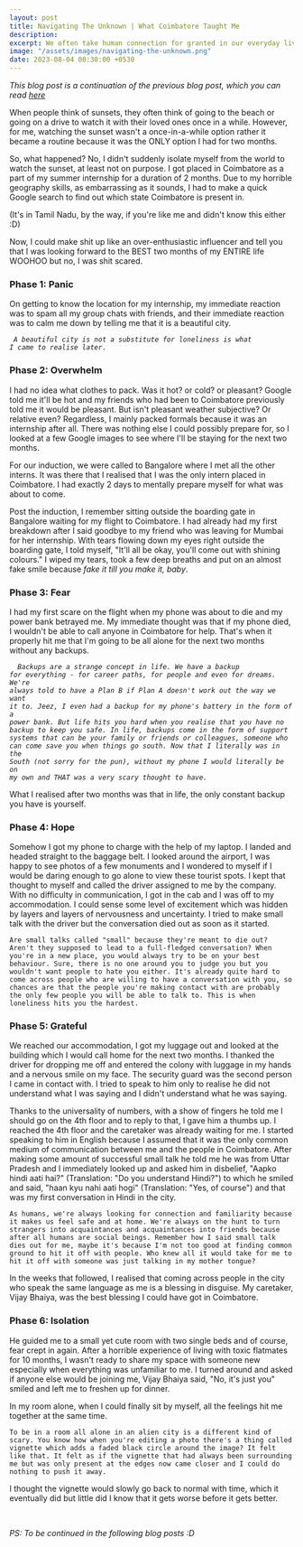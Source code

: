 ```yaml
---
layout: post
title: Navigating The Unknown | What Coimbatore Taught Me
description: 
excerpt: We often take human connection for granted in our everyday lives. I did too until I realised how essential it really is. This is not a story about living alone. This is a story about realising that sometimes you have no choice but to go through life alone.
image: "/assets/images/navigating-the-unknown.png"
date: 2023-08-04 00:30:00 +0530
---
```


<i> This blog post is a continuation of the previous blog post, which you can read <a href="https://arushikothari.com/chasing-sunsets/"> here </a> </i>

When people think of sunsets, they often think of going to the beach or going on a drive to watch it with their loved ones once in a while. However, for me, watching the sunset wasn't a once-in-a-while option rather it became a routine because it was the ONLY option I had for two months. 

So, what happened? No, I didn't suddenly isolate myself from the world to watch the sunset, at least not on purpose. I got placed in Coimbatore as a part of my summer internship for a duration of 2 months. Due to my horrible geography skills, as embarrassing as it sounds, I had to make a quick Google search to find out which state Coimbatore is present in. 

(It's in Tamil Nadu, by the way, if you're like me and didn't know this either :D)

Now, I could make shit up like an over-enthusiastic influencer and tell you that I was looking forward to the BEST two months of my ENTIRE life WOOHOO but no, I was shit scared. 

<h3> <b> Phase 1: Panic </b> </h3>
On getting to know the location for my internship, my immediate reaction was to spam all my group chats with friends, and their immediate reaction was to calm me down by telling me that it is a beautiful city. 

<i><code> A beautiful city is not a substitute for loneliness is what I came to realise later. </code></i>

<h3> <b> Phase 2: Overwhelm </b> </h3>
I had no idea what clothes to pack. Was it hot? or cold? or pleasant? Google told me it'll be hot and my friends who had been to Coimbatore previously told me it would be pleasant. But isn't pleasant weather subjective? Or relative even? Regardless, I mainly packed formals because it was an internship after all. There was nothing else I could possibly prepare for, so I looked at a few Google images to see where I'll be staying for the next two months.

For our induction, we were called to Bangalore where I met all the other interns. It was there that I realised that I was the only intern placed in Coimbatore. I had exactly 2 days to mentally prepare myself for what was about to come.

Post the induction, I remember sitting outside the boarding gate in Bangalore waiting for my flight to Coimbatore. I had already had my first breakdown after I said goodbye to my friend who was leaving for Mumbai for her internship. With tears flowing down my eyes right outside the boarding gate, I told myself, "It'll all be okay, you'll come out with shining colours." I wiped my tears, took a few deep breaths and put on an almost fake smile because _fake it till you make it, baby_.

<h3> <b> Phase 3: Fear </b> </h3>
I had my first scare on the flight when my phone was about to die and my power bank betrayed me. My immediate thought was that if my phone died, I wouldn't be able to call anyone in Coimbatore for help. That's when it properly hit me that I'm going to be all alone for the next two months without any backups. 

<code> <i> Backups are a strange concept in life. We have a backup for everything - for career paths, for people and even for dreams. We're always told to have a Plan B if Plan A doesn't work out the way we want it to. Jeez, I even had a backup for my phone's battery in the form of a power bank. But life hits you hard when you realise that you have no backup to keep you safe. In life, backups come in the form of support systems that can be your family or friends or colleagues, someone who can come save you when things go south. Now that I literally was in the South (not sorry for the pun), without my phone I would literally be on my own and THAT was a very scary thought to have. </i></code>

What I realised after two months was that in life, the only constant backup you have is yourself.

<h3> <b> Phase 4: Hope </b> </h3>
Somehow I got my phone to charge with the help of my laptop. I landed and headed straight to the baggage belt. I looked around the airport, I was happy to see photos of a few monuments and I wondered to myself if I would be daring enough to go alone to view these tourist spots. I kept that thought to myself and called the driver assigned to me by the company. With no difficulty in communication, I got in the cab and I was off to my accommodation. I could sense some level of excitement which was hidden by layers and layers of nervousness and uncertainty. I tried to make small talk with the driver but the conversation died out as soon as it started. 

```Are small talks called "small" because they're meant to die out? Aren't they supposed to lead to a full-fledged conversation? When you're in a new place, you would always try to be on your best behaviour. Sure, there is no one around you to judge you but you wouldn't want people to hate you either. It's already quite hard to come across people who are willing to have a conversation with you, so chances are that the people you're making contact with are probably the only few people you will be able to talk to. This is when loneliness hits you the hardest.```

<h3> <b> Phase 5: Grateful </b> </h3>
We reached our accommodation, I got my luggage out and looked at the building which I would call home for the next two months. I thanked the driver for dropping me off and entered the colony with luggage in my hands and a nervous smile on my face. The security guard was the second person I came in contact with. I tried to speak to him only to realise he did not understand what I was saying and I didn't understand what he was saying. 

Thanks to the universality of numbers, with a show of fingers he told me I should go on the 4th floor and to reply to that, I gave him a thumbs up. I reached the 4th floor and the caretaker was already waiting for me. I started speaking to him in English because I assumed that it was the only common medium of communication between me and the people in Coimbatore. After making some amount of successful small talk he told me he was from Uttar Pradesh and I immediately looked up and asked him in disbelief, "Aapko hindi aati hai?" (Translation: "Do you understand Hindi?") to which he smiled and said, "haan kyu nahi aati hogi" (Translation: "Yes, of course") and that was my first conversation in Hindi in the city. 

```As humans, we're always looking for connection and familiarity because it makes us feel safe and at home. We're always on the hunt to turn strangers into acquaintances and acquaintances into friends because after all humans are social beings. Remember how I said small talk dies out for me, maybe it's because I'm not too good at finding common ground to hit it off with people. Who knew all it would take for me to hit it off with someone was just talking in my mother tongue?```

In the weeks that followed, I realised that coming across people in the city who speak the same language as me is a blessing in disguise. My caretaker, Vijay Bhaiya, was the best blessing I could have got in Coimbatore.

<h3> <b> Phase 6: Isolation </b> </h3>
He guided me to a small yet cute room with two single beds and of course, fear crept in again. After a horrible experience of living with toxic flatmates for 10 months, I wasn't ready to share my space with someone new especially when everything was unfamiliar to me. I turned around and asked if anyone else would be joining me, Vijay Bhaiya said, "No, it's just you" smiled and left me to freshen up for dinner. 

In my room alone, when I could finally sit by myself, all the feelings hit me together at the same time.

```To be in a room all alone in an alien city is a different kind of scary. You know how when you're editing a photo there's a thing called vignette which adds a faded black circle around the image? It felt like that. It felt as if the vignette that had always been surrounding me but was only present at the edges now came closer and I could do nothing to push it away.```

I thought the vignette would slowly go back to normal with time, which it eventually did but little did I know that it gets worse before it gets better.

<br>

_PS: To be continued in the following blog posts :D_



